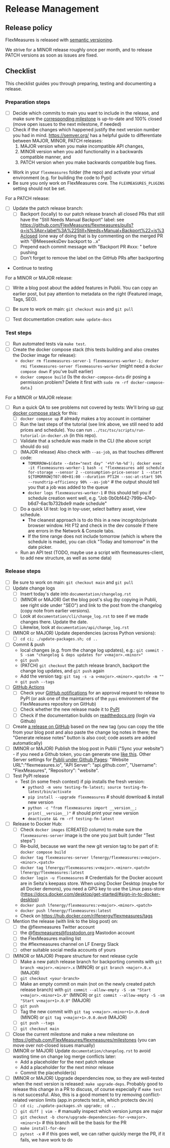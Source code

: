 # Release Management


## Release policy

FlexMeasures is released with [semantic versioning](https://semver.org/).

We strive for a MINOR release roughly once per month,
and to release PATCH versions as soon as issues are fixed.

## Checklist

This checklist guides you through preparing, testing and documenting a release.


### Preparation steps

- [ ] Decide which commits to main you want to include in the release, and make sure the [corresponding milestone](https://github.com/FlexMeasures/flexmeasures/milestones) is up-to-date and 100% closed (move open issues to the next milestone, if needed)
- [ ] Check if the changes which happened justify the next version number you had in mind. https://semver.org/ has a helpful guide to differentiate between MAJOR, MINOR, PATCH releases:
  1. MAJOR version when you make incompatible API changes,
  2. MINOR version when you add functionality in a backwards compatible manner, and
  3. PATCH version when you make backwards compatible bug fixes.
- Work in your `flexmeasures` folder (the repo) and activate your virtual environment (e.g. for building the code to Pypi)
- Be sure you only work on FlexMeasures core. The `FLEXMEASURES_PLUGINS` setting should not be set.

For a PATCH release:

- [ ] Update the patch release branch:
  - [ ] Backport (locally) to our patch release branch all closed PRs that still have the "Still Needs Manual Backport" label: see https://github.com/FlexMeasures/flexmeasures/pulls?q=is%3Apr+label%3A%22Still+Needs+Manual+Backport%22+is%3Aclosed (one way of doing that is by commenting on the merged PR with "@MeeseeksDev backport to <major>.<minor>.x"
  - [ ] Prepend each commit message with "Backport PR #xxx: " before pushing
  - [ ] Don't forget to remove the label on the GitHub PRs after backporting
- Continue to testing

For a MINOR or MAJOR release:

- [ ] Write a blog post about the added features in Publii. You can copy an earlier post, but pay attention to metadata on the right (Featured image, Tags, SEO).
- [ ] Be sure to work on main: `git checkout main` and `git pull`
- [ ] Test documentation creation: `make update-docs`


### Test steps

- [ ] Run automated tests via `make test`.
- [ ] Create the docker compose stack (this tests building and also creates the Docker image for release):
  - `docker rm flexmeasures-server-1 flexmeasures-worker-1; docker rmi flexmeasures-server flexmeasures-worker`  (might need a `docker compose down` if you've built earlier)
  - `docker compose build`  (Is the `docker-compose-data` dir posing a permission problem? Delete it first with `sudo rm -rf docker-compose-data`.)

For a MINOR or MAJOR release:

- [ ] Run a quick QA to see problems not covered by tests: We'll bring up [our docker compose stack](https://flexmeasures.readthedocs.io/en/latest/dev/docker-compose.html#seeing-it-work-running-the-toy-tutorial) for this:
  - [ ] `docker compose up`  # already makes a toy account in container
  - [ ] Run the last steps of the tutorial (see link above, we still need to add prices and schedule). You can run `../tsc/tsc/scripts/run-tutorial-in-docker.sh` (in this repo).
  - [ ] Validate that a schedule was made in the CLI (the above script should do so)
  - [ ] (MAJOR release) Also check with `--as-job`, as that touches different code:
    - `TOMORROW=$(date --date="next day" '+%Y-%m-%d'); docker exec -it flexmeasures-worker-1 bash -c "flexmeasures add schedule for-storage --sensor 2 --consumption-price-sensor 1 --start ${TOMORROW}T07:00+01:00 --duration PT12H --soc-at-start 50% --roundtrip-efficiency 90% --as-job"`  # the output should tell you that a job was added to the queue
    - `docker logs flexmeasures-worker-1`  # this should tell you if schedule creation went well, e.g. "Job 0b0bf442-799b-47e0-b6d7-6ac1b732bde9 made schedule"
  - [ ] Do a quick UI test: log in toy-user, select battery asset, view schedule.
    - The cleanest approach is to do this in a new incognito/private browser window. Hit F12 and check in the dev console if there are errors in the Network & Console tabs.
    - If the time range does not include tomorrow (which is where the schedule is made), you can click "Today and tomorrow" in the date picker.
  - Run an API test (TODO, maybe use a script with flexmeasures-client, to add new structure, as well as some data)


### Release steps

- [ ] Be sure to work on main: `git checkout main` and `git pull`
- [ ] Update change logs
  - [ ] Insert today's date into `documentation/changelog.rst`
  - [ ] (MINOR or MAJOR) Get the blog post's slug (by copying in Publii, see right side under "SEO") and link to the post from the changelog (copy note from earlier versions).	
  - [ ] Look at `documentation/cli/change_log.rst` to see if we made changes there. Update the date.
  - [ ] Likewise, look at `documentation/api/change_log.rst`
- [ ] (MINOR or MAJOR) Update dependencies (across Python versions): 
  - [ ] `cd ci; ./update-packages.sh; cd ..`
- [ ] Commit & push
  - local changes (e.g. from the change log updates), e.g.: `git commit -S -sam "changelog & deps updates for v<major>.<minor>"`
  - `git push`
  - (PATCH) `git checkout` the patch release branch, backport the change log updates, and `git push` again
  - Add the version tag: `git tag -s -a v<major>.<minor>.<patch> -m ""`
  - `git push --tags`
- [ ] [GitHub Actions](https://github.com/FlexMeasures/flexmeasures/actions)
  - [ ] Check your [GitHub notifications](https://github.com/notifications) for an approval request to release to PyPI (or ask one of the maintainers of the `pypi` environment of the FlexMeasures repository on GitHub)
  - [ ] Check whether the new release made it to [PyPI](https://pypi.org/p/flexmeasures)
  - [ ] Check if the documentation builds on [readthedocs.org](https://readthedocs.org/projects/flexmeasures/builds/) (login via Github)
- [ ] Create [a release on GitHub](https://github.com/FlexMeasures/flexmeasures/releases) based on the new tag (you can copy the title from your blog post and also paste the change log notes in there; the "Generate release notes" button is also cool; code assets are added automatically)
- [ ] (MINOR or MAJOR) Publish the blog post in Publii ("Sync your website") - if you need a Github token, you can generate one [like this](https://github.com/settings/tokens/new?scopes=public_repo,repo_deployment&description=Token%20for%20Deployment%20to%20GitHub%20Pages). Other Server settings for [Publii under Github Pages](https://getpublii.com/docs/host-static-website-github-pages.html): "Website URL":"flexmeasures.io", "API Server": "api.github.com", "Username": "FlexMeasures", "Repository": "website".
- [ ] Test PyPI release
  - Test (in some fresh context) if pip installs the fresh version:
    - `python3 -m venv testing-fm-latest; source testing-fm-latest/bin/activate`
    - `pip install --upgrade flexmeasures`  # should download & install new version
    - `python -c "from flexmeasures import __version__; print(__version__)"` # should print your new version
    - `deactivate && rm -rf testing-fm-latest`
- [ ] Release to Docker Hub:
  - [ ] Check `docker images` (CREATED column) to make sure the `flexmeasures-server` image is the one you just built (under "Test steps")
  - [ ] Re-build, because we want the new git version tag to be part of it: `docker compose build`
  - [ ] `docker tag flexmeasures-server lfenergy/flexmeasures:v<major>.<minor>.<patch>`
  - [ ] `docker tag lfenergy/flexmeasures:v<major>.<minor>.<patch> lfenergy/flexmeasures:latest`
  - [ ] `docker login -u flexmeasures`  # Credentials for the Docker account are in Seita's keepass store. When using Docker Desktop (maybe for all Docker demons), you need a GPG key to use the Linux pass-store (https://docs.docker.com/desktop/get-started/#sign-in-to-docker-desktop)
  - `docker push lfenergy/flexmeasures:v<major>.<minor>.<patch>`
  - `docker push lfenergy/flexmeasures:latest`
  - Check on https://hub.docker.com/r/lfenergy/flexmeasures/tags
- [ ] Mention the release (with link to the blog post) on:
  - [ ] the @flexmeasures Twitter account
  - [ ] the @flexmeasures@fosstodon.org Mastodon account
  - [ ] the FlexMeasures mailing list
  - [ ] the #flexmeasures channel on LF Energy Slack
  - [ ] other suitable social media accounts of yours
- [ ] (MINOR or MAJOR) Prepare structure for next release cycle
  - [ ] Make a new patch release branch for backporting commits with `git branch <major>.<minor>.x` (MINOR) or `git branch <major>.0.x` (MAJOR) 
  - [ ] `git checkout <your-branch>`
  - [ ] Make an empty commit on main (not on the newly created patch release branch) with `git commit --allow-empty -S -sm "Start v<major>.<minor+1>.0"` (MINOR) or `git commit --allow-empty -S -sm "Start v<major+1>.0.0"` (MAJOR)
  - [ ] `git push`
  - [ ] Tag the new commit with `git tag v<major>.<minor+1>.0.dev0` (MINOR) or `git tag v<major+1>.0.0.dev0` (MAJOR)
  - [ ] `git push --tags`
  - [ ] `git checkout main`
- [ ] Close the current milestone and make a new milestone on https://github.com/FlexMeasures/flexmeasures/milestones (you can move over not-closed issues manually)
- [ ] (MINOR or MAJOR) Update `documentation/changelog.rst` to avoid wasting time on change log merge conflicts later:
  - Add a placeholder for the next patch release
  - Add a placeholder for the next minor release
  - Commit the placeholder(s)
- [ ] (MINOR or MAJOR) Upgrade dependencies now, so they are well-tested when the next version is released: `make upgrade-deps`. Probably good to release this change in a PR to discuss, of course especially if `make test` is not successful. Also, this is a good moment to try removing conflict-related version limits (app.in protects test.in, which protects dev.in) 
  - [ ] `cd ci; ./update-packages.sh upgrade; cd ..`
  - [ ] `git diff | vim -`  # manually inspect which version jumps are major
  - [ ] `git checkout -b chore/upgrade-dependencies-for-v<major>.<minor+1>`  # this branch will be the basis for the PR
  - [ ] `make install-for-dev`
  - [ ] `pytest -x`  # if this goes well, we can rather quickly merge the PR, if it fails, we have work to do
